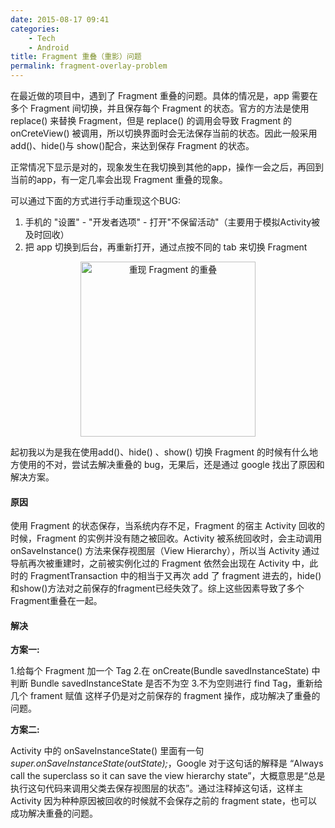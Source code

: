 ```yaml
---
date: 2015-08-17 09:41
categories: 
    - Tech
    - Android
title: Fragment 重叠（重影）问题
permalink: fragment-overlay-problem
---
```


在最近做的项目中，遇到了 Fragment 重叠的问题。具体的情况是，app 需要在多个 Fragment 间切换，并且保存每个 Fragment 的状态。官方的方法是使用 replace() 来替换 Fragment，但是 replace() 的调用会导致 Fragment 的 onCreteView() 被调用，所以切换界面时会无法保存当前的状态。因此一般采用 add()、hide()与 show()配合，来达到保存 Fragment 的状态。

正常情况下显示是对的，现象发生在我切换到其他的app，操作一会之后，再回到当前的app，有一定几率会出现 Fragment 重叠的现象。

可以通过下面的方式进行手动重现这个BUG:
1. 手机的 "设置" - "开发者选项" - 打开"不保留活动"（主要用于模拟Activity被及时回收）
2. 把 app 切换到后台，再重新打开，通过点按不同的 tab 来切换 Fragment

<center><img src="https://i.loli.net/2019/07/29/5d3e90bb2629751126.png" width="280" alt="重现 Fragment 的重叠"/></center>


起初我以为是我在使用add()、hide() 、show() 切换 Fragment 的时候有什么地方使用的不对，尝试去解决重叠的 bug，无果后，还是通过 google 找出了原因和解决方案。

#### 原因
使用 Fragment 的状态保存，当系统内存不足，Fragment 的宿主 Activity 回收的时候，Fragment 的实例并没有随之被回收。Activity 被系统回收时，会主动调用 onSaveInstance() 方法来保存视图层（View Hierarchy），所以当 Activity 通过导航再次被重建时，之前被实例化过的 Fragment 依然会出现在 Activity 中，此时的 FragmentTransaction 中的相当于又再次 add 了 fragment 进去的，hide()和show()方法对之前保存的fragment已经失效了。综上这些因素导致了多个Fragment重叠在一起。

#### 解决
**方案一:**

1.给每个 Fragment 加一个 Tag
2.在 onCreate(Bundle savedInstanceState) 中判断 Bundle savedInstanceState 是否不为空
3.不为空则进行 find Tag，重新给几个 frament 赋值
这样子仍是对之前保存的 fragment 操作，成功解决了重叠的问题。

**方案二:**

Activity 中的 onSaveInstanceState() 里面有一句*super.onSaveInstanceState(outState);*，Google 对于这句话的解释是 “Always call the superclass so it can save the view hierarchy state”，大概意思是“总是执行这句代码来调用父类去保存视图层的状态”。通过注释掉这句话，这样主 Activity 因为种种原因被回收的时候就不会保存之前的 fragment state，也可以成功解决重叠的问题。